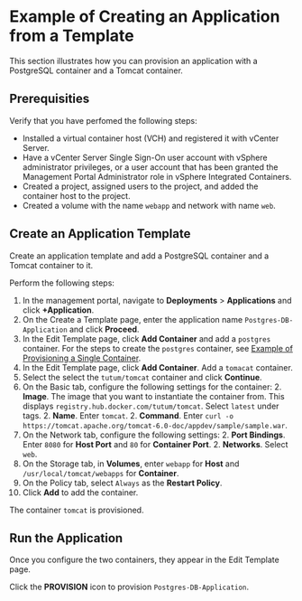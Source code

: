 # Example of Creating an Application from a Template #

This section illustrates how you can provision an application with a PostgreSQL container and a Tomcat container.

## Prerequisities ##

Verify that you have perfomed the following steps:

- Installed a virtual container host (VCH) and registered it with vCenter Server.
- Have a vCenter Server Single Sign-On user account with vSphere administrator privileges, or a user account that has been granted the Management Portal Administrator role in vSphere Integrated Containers.
- Created a project, assigned users to the project, and added the container host to the project.
- Created a volume with the name `webapp` and network with name `web`.

## Create an Application Template ##

Create an application template and add a PostgreSQL container and a Tomcat container to it.

Perform the following steps:

1. In the management portal, navigate to **Deployments** > **Applications** and click **+Application**.
2. On the Create a Template page, enter the application name `Postgres-DB-Application` and click **Proceed**.
2. In the Edit Template page, click **Add Container** and add a `postgres` container. For the steps to create the `postgres` container, see [Example of Provisioning a Single Container](example_container.md).
2. In the Edit Template page, click **Add Container**. Add a `tomacat` container.
2. Select the select the `tutum/tomcat` container and click **Continue**.
2. On the Basic tab, configure the following settings for the container:
    2. **Image**. The image that you want to instantiate the container from. This displays `registry.hub.docker.com/tutum/tomcat`. Select `latest` under tags.
    2. **Name**. Enter  `tomcat`.
    2. **Command**. Enter `curl -o https://tomcat.apache.org/tomcat-6.0-doc/appdev/sample/sample.war`.
2. On the Network tab, configure the following settings:
    2. **Port Bindings**. Enter `8080` for **Host Port** and `80` for **Container Port**.
    2. **Networks**. Select `web`.
2. On the Storage tab, in **Volumes**, enter `webapp` for **Host** and `/usr/local/tomcat/webapps` for **Container**.
2. On the Policy tab, select `Always` as the **Restart Policy**.
1. Click **Add** to add the container.

The container `tomcat` is provisioned.

## Run the Application

Once you configure the two containers, they appear in the Edit Template page.

Click the **PROVISION** icon to provision `Postgres-DB-Application`.